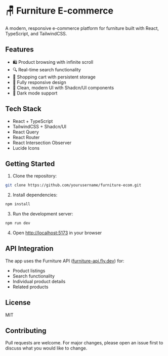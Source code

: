 # 🪑 Furniture E-commerce

A modern, responsive e-commerce platform for furniture built with React, TypeScript, and TailwindCSS.

## Features

- 🛍️ Product browsing with infinite scroll
- 🔍 Real-time search functionality
- 🛒 Shopping cart with persistent storage
- 📱 Fully responsive design
- 🎨 Clean, modern UI with Shadcn/UI components
- 🌙 Dark mode support

## Tech Stack

- React + TypeScript
- TailwindCSS + Shadcn/UI
- React Query
- React Router
- React Intersection Observer
- Lucide Icons

## Getting Started

1. Clone the repository:
```bash
git clone https://github.com/yourusername/furniture-ecom.git
```

2. Install dependencies:
```bash
npm install
```

3. Run the development server:
```bash
npm run dev
```

4. Open [http://localhost:5173](http://localhost:5173) in your browser

## API Integration

The app uses the Furniture API ([furniture-api.fly.dev](https://furniture-api.fly.dev)) for:
- Product listings
- Search functionality
- Individual product details
- Related products

## License

MIT

## Contributing

Pull requests are welcome. For major changes, please open an issue first to discuss what you would like to change.
